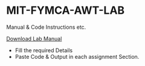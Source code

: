 # MIT-FYMCA-AWT-LAB
Manual &amp; Code Instructions etc.

[Download Lab Manual](https://bit.ly/AWT_Lab_Manual)
- Fill the required Details
- Paste Code & Output in each assignment Section.


